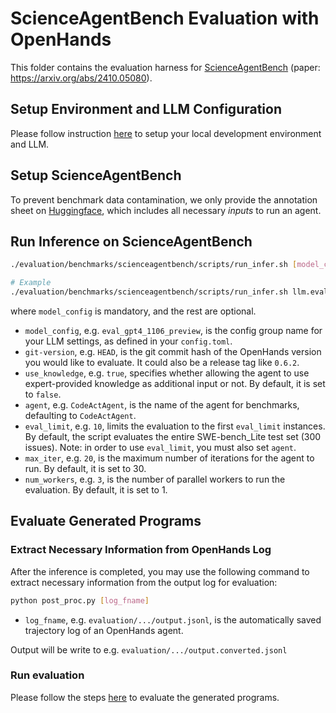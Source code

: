 # ScienceAgentBench Evaluation with OpenHands

This folder contains the evaluation harness for [ScienceAgentBench](https://osu-nlp-group.github.io/ScienceAgentBench/) (paper: <https://arxiv.org/abs/2410.05080>).

## Setup Environment and LLM Configuration

Please follow instruction [here](../../README.md#setup) to setup your local development environment and LLM.

## Setup ScienceAgentBench

To prevent benchmark data contamination, we only provide the annotation sheet on [Huggingface](https://huggingface.co/datasets/osunlp/ScienceAgentBench), which includes all necessary *inputs* to run an agent.

## Run Inference on ScienceAgentBench

```bash
./evaluation/benchmarks/scienceagentbench/scripts/run_infer.sh [model_config] [git-version] [use_knowledge] [agent] [eval_limit] [max_iter] [num_workers] [dataset] [dataset_split]

# Example
./evaluation/benchmarks/scienceagentbench/scripts/run_infer.sh llm.eval_gpt4o 0.9.3
```

where `model_config` is mandatory, and the rest are optional.

- `model_config`, e.g. `eval_gpt4_1106_preview`, is the config group name for your
LLM settings, as defined in your `config.toml`.
- `git-version`, e.g. `HEAD`, is the git commit hash of the OpenHands version you would
like to evaluate. It could also be a release tag like `0.6.2`.
- `use_knowledge`, e.g. `true`, specifies whether allowing the agent to use expert-provided knowledge as additional input or not. By default, it is set to `false`.
- `agent`, e.g. `CodeActAgent`, is the name of the agent for benchmarks, defaulting
to `CodeActAgent`.
- `eval_limit`, e.g. `10`, limits the evaluation to the first `eval_limit` instances. By
default, the script evaluates the entire SWE-bench_Lite test set (300 issues). Note:
in order to use `eval_limit`, you must also set `agent`.
- `max_iter`, e.g. `20`, is the maximum number of iterations for the agent to run. By
default, it is set to 30.
- `num_workers`, e.g. `3`, is the number of parallel workers to run the evaluation. By
default, it is set to 1.

## Evaluate Generated Programs

### Extract Necessary Information from OpenHands Log

After the inference is completed, you may use the following command to extract necessary information from the output log for evaluation:

```bash
python post_proc.py [log_fname]
```

- `log_fname`, e.g. `evaluation/.../output.jsonl`, is the automatically saved trajectory log of an OpenHands agent.

Output will be write to e.g. `evaluation/.../output.converted.jsonl`

### Run evaluation

Please follow the steps [here](https://github.com/OSU-NLP-Group/ScienceAgentBench/tree/main?tab=readme-ov-file#evaluation-of-generated-code) to evaluate the generated programs.
